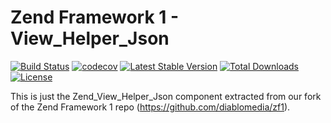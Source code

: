 Zend Framework 1 - View_Helper_Json
============================
[![Build Status](https://travis-ci.org/diablomedia/zf1-view-helper-json.svg?branch=master)](https://travis-ci.org/diablomedia/zf1-view-helper-json)
[![codecov](https://codecov.io/gh/diablomedia/zf1-view-helper-json/branch/master/graph/badge.svg)](https://codecov.io/gh/diablomedia/zf1-view-helper-json)
[![Latest Stable Version](https://poser.pugx.org/diablomedia/zendframework1-view-helper-json/v/stable)](https://packagist.org/packages/diablomedia/zendframework1-view-helper-json)
[![Total Downloads](https://poser.pugx.org/diablomedia/zendframework1-view-helper-json/downloads)](https://packagist.org/packages/diablomedia/zendframework1-view-helper-json)
[![License](https://poser.pugx.org/diablomedia/zendframework1-view-helper-json/license)](https://packagist.org/packages/diablomedia/zendframework1-view-helper-json)

This is just the Zend_View_Helper_Json component extracted from our fork of the Zend Framework 1 repo (https://github.com/diablomedia/zf1).
